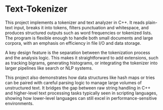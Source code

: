 # Text-Tokenizer
This project implements a tokenizer and text analyzer in C++. It reads plain-text input, breaks it into tokens, filters punctuation and whitespace, and produces structured outputs such as word frequencies or tokenized lists. The program is flexible enough to handle both small documents and large corpora, with an emphasis on efficiency in file I/O and data storage.

A key design feature is the separation between the tokenization process and the analysis logic. This makes it straightforward to add extensions, such as tracking bigrams, generating histograms, or integrating the tokenizer into larger pipelines like search or NLP systems.

This project also demonstrates how data structures like hash maps or tries can be paired with careful parsing logic to manage large volumes of unstructured text. It bridges the gap between raw string handling in C++ and higher-level text processing tasks typically seen in scripting languages, showing how lower-level languages can still excel in performance-sensitive environments.
